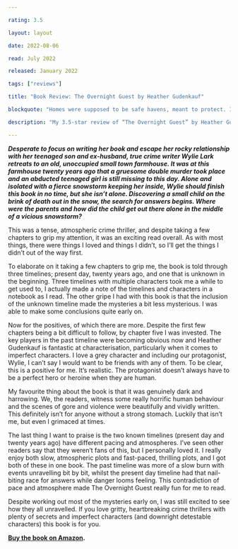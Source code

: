 ```yaml
---

rating: 3.5

layout: layout

date: 2022-08-06

read: July 2022

released: January 2022

tags: ["reviews"]

title: "Book Review: The Overnight Guest by Heather Gudenkauf"

blockquote: "Homes were supposed to be safe havens, meant to protect. It was supposed to be a shelter from the elements, a fortress to keep out evil, and her home had betrayed Josie in the worst possible way."

description: "My 3.5-star review of “The Overnight Guest” by Heather Gudenkauf"

---
```


***Desperate to focus on writing her book and escape her rocky relationship with her teenaged son and ex-husband, true crime writer Wylie Lark retreats to an old, unoccupied small town farmhouse. It was at this farmhouse twenty years ago that a gruesome double murder took place and an abducted teenaged girl is still missing to this day. Alone and isolated with a fierce snowstorm keeping her inside, Wylie should finish this book in no time, but she isn’t alone. Discovering a small child  on the brink of death out in the snow, the search for answers begins. Where were the parents and how did the child get out there alone in the middle of a vicious snowstorm?***

This was a tense, atmospheric crime thriller, and despite taking a few chapters to grip my attention, it was an exciting read overall. As with most things, there were things I loved and things I didn’t, so I’ll get the things I didn’t out of the way first. 

To elaborate on it taking a few chapters to grip me, the book is told through three timelines; present day, twenty years ago, and one that is unknown in the beginning. Three timelines with multiple characters took me a while to get used to, I actually made a note of the timelines and characters in a notebook as I read. The other gripe I had with this book is that the inclusion of the unknown timeline made the mysteries a bit less mysterious. I was able to make some conclusions quite early on. 

Now for the positives, of which there are more. Despite the first few chapters being a bit difficult to follow, by chapter five I was invested. The key players in the past timeline were becoming obvious now and Heather Gudenkauf is fantastic at characterisation, particularly when it comes to imperfect characters. I love a grey character and including our protagonist, Wylie, I can’t say I would want to be friends with any of them. To be clear, this is a positive for me. It’s realistic. The protagonist doesn’t always have to be a perfect hero or heroine when they are human.

My favourite thing about the book is that it was genuinely dark and harrowing. We, the readers, witness some really horrific human behaviour and the scenes of gore and violence were beautifully and vividly written. This definitely isn’t for anyone without a strong stomach. Luckily that isn’t me, but even I grimaced at times. 

The last thing I want to praise is the two known timelines (present day and twenty years ago) have different pacing and atmospheres. I’ve seen other readers say that they weren’t fans of this, but I personally loved it. I really enjoy both slow, atmospheric plots and fast-paced, thrilling plots, and I got both of these in one book. The past timeline was more of a slow burn with events unravelling bit by bit, whilst the present day timeline had that nail-biting race for answers while danger looms feeling. This contradiction of pace and atmosphere made The Overnight Guest really fun for me to read. 

Despite working out most of the mysteries early on, I was still excited to see how they all unravelled. If you love gritty, heartbreaking crime thrillers with plenty of secrets and imperfect characters (and downright detestable characters) this book is for you. 

**[Buy the book on Amazon](https://www.amazon.co.uk/Overnight-Guest-Novel-Heather-Gudenkauf-ebook/dp/B08ZSQLZBS/ref=sr_1_1?crid=GU4KJTZO0JBG&keywords=the+overnight+guest&qid=1659771756&sprefix=the+overnight+gues%2Caps%2C332&sr=8-1).** 









